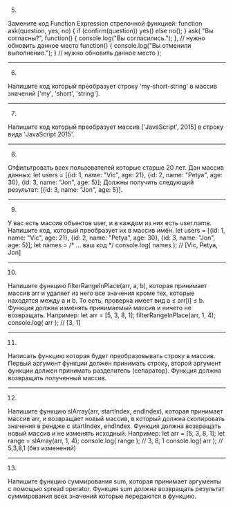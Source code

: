 5.
Замените код Function Expression стрелочной функцией:
function ask(question, yes, no) {
  if (confirm(question)) yes()
  else no();
}
ask(
  "Вы согласны?",
  function() { console.log("Вы согласились."); }, // нужно обновить данное место
  function() { console.log("Вы отменили выполнение."); } // нужно обновить данное место
);

--------------------------

6.
Напишите код который преобразует строку 'my-short-string' в массив значений ['my', 'short', 'string'].

--------------------------

7.
Напишите код который преобразует массив ['JavaScript', 2015] в строку вида 'JavaScript 2015'.

--------------------------

8.
Отфильтровать всех пользователей которые старше 20 лет. Дан массив данных:
let users = [{id: 1, name: "Vic", age: 21},  {id: 2, name: "Petya", age: 30}, {id: 3, name: "Jon", age: 5}];
Должны получить следующий результат: [{id: 3, name: "Jon", age: 5}].

--------------------------

9.
У вас есть массив объектов user, и в каждом из них есть user.name. Напишите код, который преобразует их в массив имён.
let users = [{id: 1, name: "Vic", age: 21},  {id: 2, name: "Petya", age: 30}, {id: 3, name: "Jon", age: 5}];
let names = /* ... ваш код */
console.log( names ); // [Vic, Petya, Jon]

--------------------------

10.
Напишите функцию filterRangeInPlace(arr, a, b), которая принимает массив arr и удаляет из него все значения кроме тех, которые находятся между a и b. То есть, проверка имеет вид a ≤ arr[i] ≤ b.
Функция должна изменять принимаемый массив и ничего не возвращать.
Например:
let arr = [5, 3, 8, 1];
filterRangeInPlace(arr, 1, 4);
console.log( arr ); // [3, 1]

--------------------------

11.
Написать функцию которая будет преобразовывать строку в массив. Первый аргумент функции должен принимать строку, второй аргумент функции должен принимать разделитель (сепаратор).  Функция должна возвращать полученный массив.

--------------------------

12.
Напишите функцию slArray(arr, startIndex, endIndex), которая принимает массив arr,  и возвращает новый массив, в который должна скопировать значения в рендже с  startIndex, endIndex.
Функция должна возвращать новый массив и не изменять исходный.
Например:
let arr = [5, 3, 8, 1];
let range = slArray(arr, 1, 4);
console.log( range ); // 3, 8, 1 
console.log( arr ); // 5,3,8,1 (без изменений)

--------------------------

13.
Напишите функцию суммирования sum, которая принимает аргументы с помощью spread operator. Функция sum должна возвращать результат суммирования всех значений которые передаются в функцию.





